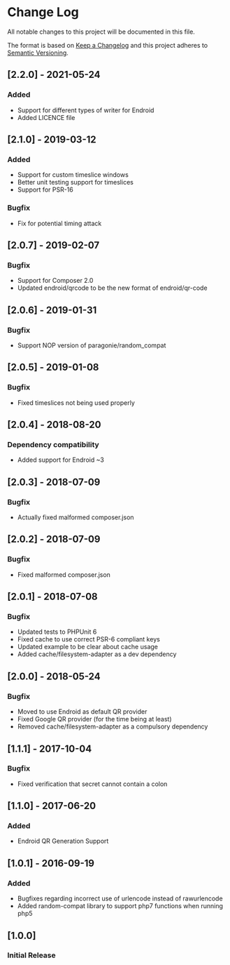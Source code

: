 # Change Log
All notable changes to this project will be documented in this file.

The format is based on [Keep a Changelog](http://keepachangelog.com/) 
and this project adheres to [Semantic Versioning](http://semver.org/).

## [2.2.0] - 2021-05-24
### Added
- Support for different types of writer for Endroid
- Added LICENCE file

## [2.1.0] - 2019-03-12
### Added
- Support for custom timeslice windows
- Better unit testing support for timeslices
- Support for PSR-16
### Bugfix
- Fix for potential timing attack

## [2.0.7] - 2019-02-07
### Bugfix
- Support for Composer 2.0
- Updated endroid/qrcode to be the new format of endroid/qr-code

## [2.0.6] - 2019-01-31
### Bugfix
- Support NOP version of paragonie/random_compat

## [2.0.5] - 2019-01-08
### Bugfix
- Fixed timeslices not being used properly

## [2.0.4] - 2018-08-20
### Dependency compatibility
- Added support for Endroid ~3

## [2.0.3] - 2018-07-09
### Bugfix
- Actually fixed malformed composer.json

## [2.0.2] - 2018-07-09
### Bugfix
- Fixed malformed composer.json

## [2.0.1] - 2018-07-08
### Bugfix
- Updated tests to PHPUnit 6
- Fixed cache to use correct PSR-6 compliant keys
- Updated example to be clear about cache usage
- Added cache/filesystem-adapter as a dev dependency 

## [2.0.0] - 2018-05-24
### Bugfix
- Moved to use Endroid as default QR provider
- Fixed Google QR provider (for the time being at least)
- Removed cache/filesystem-adapter as a compulsory dependency 

## [1.1.1] - 2017-10-04
### Bugfix
- Fixed verification that secret cannot contain a colon

## [1.1.0] - 2017-06-20
### Added
- Endroid QR Generation Support

## [1.0.1] - 2016-09-19
### Added
- Bugfixes regarding incorrect use of urlencode instead of rawurlencode
- Added random-compat library to support php7 functions when running php5

## [1.0.0]
### Initial Release
